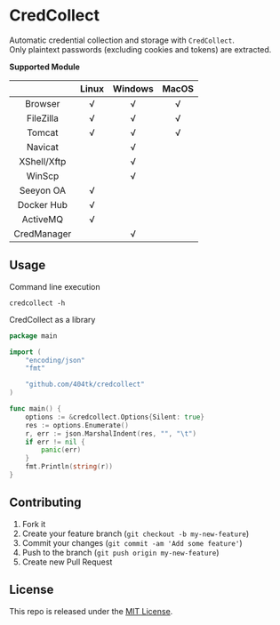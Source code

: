 CredCollect
===========

Automatic credential collection and storage with `CredCollect`.  
Only plaintext passwords (excluding cookies and tokens) are extracted.

**Supported Module**

|				| Linux |Windows| MacOS	|
| :-----------: | :--:	| :--:	| :--:	|
|	Browser		|	√ 	|	√	|	√	|
|	FileZilla	|	√	|	√	|	√	|
|	Tomcat		|	√   |	√	|	√	|
|	Navicat		|	    |	√	|		|
|	XShell/Xftp	|	    |	√	|		|
|	WinScp		|		|	√	|		|
|	Seeyon OA	|	√	|		|		|
|	Docker Hub	|	√	|		|		|
|	ActiveMQ	|	√	|		|		|
|	CredManager	|		|	√	|		|	

Usage
-----
Command line execution
```shell
credcollect -h
```

CredCollect as a library  
```go
package main

import (
	"encoding/json"
	"fmt"

	"github.com/404tk/credcollect"
)

func main() {
	options := &credcollect.Options{Silent: true}
	res := options.Enumerate()
	r, err := json.MarshalIndent(res, "", "\t")
	if err != nil {
		panic(err)
	}
	fmt.Println(string(r))
}
```

Contributing
------------

1.  Fork it
2.  Create your feature branch (`git checkout -b my-new-feature`)
3.  Commit your changes (`git commit -am 'Add some feature'`)
4.  Push to the branch (`git push origin my-new-feature`)
5.  Create new Pull Request

License
-------

This repo is released under the [MIT License](http://www.opensource.org/licenses/MIT).